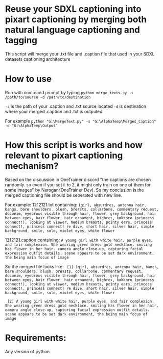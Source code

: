# Reuse your SDXL captioning into pixart captioning by merging both natural language captioning and tagging

This script will merge your .txt file and .caption file that used in your SDXL datasets captioning architecture

# How to use
Run with command prompt by typing
`python merge_texts.py -s /path/to/source -d /path/to/destination`

`-s` is the path of your .caption and .txt source located
`-d` is destination where your merged .caption and .txt is outputed

For example
`python "G:\MergeText.py" -s "G:\AlphaTemp\Merged_Caption" -d "G:\AlphaTemp\Output"`

# How this script is works and how relevant to pixart captioning mechanism?
Based on the discussion in OneTrainer discord "the captions are chosen randomly. so even if you set it to 2, it might only train on one of them for some images" by Nerogar (OneTrainer Dev). So my conclusion is the merged captioning file should be seperated with new line.

For example:
1212121.txt containing:
``1girl, absurdres, antenna hair, bangs, bare shoulders, blush, breasts, collarbone, commentary request, doconim, eyebrows visible through hair, flower, grey background, hair between eyes, hair flower, hair ornament, highres, kokkoro (princess connect!), looking at viewer, medium breasts, pointy ears, princess connect!, princess connect! re dive, short hair, silver hair, simple background, smile, solo, violet eyes, white flower``

1212121.caption containing:
``A young girl with white hair, purple eyes, and fair complexion. She wearing green dress gold necklace. smiling has flower in her hair. camera angle close-up, capturing facial expression outfit details. scene appears to be set dark environment, the being main focus of image``

So the merged file looks like:
``` [1] 1girl, absurdres, antenna hair, bangs, bare shoulders, blush, breasts, collarbone, commentary request, doconim, eyebrows visible through hair, flower, grey background, hair between eyes, hair flower, hair ornament, highres, kokkoro (princess connect!), looking at viewer, medium breasts, pointy ears, princess connect!, princess connect! re dive, short hair, silver hair, simple background, smile, solo, violet eyes, white flower```

``` [2] A young girl with white hair, purple eyes, and fair complexion. She wearing green dress gold necklace. smiling has flower in her hair. camera angle close-up, capturing facial expression outfit details. scene appears to be set dark environment, the being main focus of image```

# Requirements:
Any version of python
